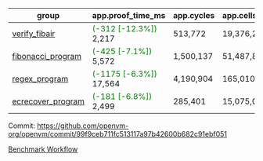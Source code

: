 | group | app.proof_time_ms | app.cycles | app.cells_used | leaf.proof_time_ms | leaf.cycles | leaf.cells_used |
| -- | -- | -- | -- | -- | -- | -- |
| [verify_fibair](https://github.com/openvm-org/openvm/blob/benchmark-results/benchmarks-pr/1284/verify_fibair-99f9ceb711fc513117a97b42600b682c91ebf051.md) |<span style='color: green'>(-312 [-12.3%])</span> 2,217 |  513,772 |  19,376,241 |- | - | - |
| [fibonacci_program](https://github.com/openvm-org/openvm/blob/benchmark-results/benchmarks-pr/1284/fibonacci-99f9ceb711fc513117a97b42600b682c91ebf051.md) |<span style='color: green'>(-425 [-7.1%])</span> 5,572 |  1,500,137 |  51,487,838 |<span style='color: green'>(-953 [-12.1%])</span> 6,947 |  1,832,751 |  70,692,881 |
| [regex_program](https://github.com/openvm-org/openvm/blob/benchmark-results/benchmarks-pr/1284/regex-99f9ceb711fc513117a97b42600b682c91ebf051.md) |<span style='color: green'>(-1175 [-6.3%])</span> 17,564 |  4,190,904 |  165,010,909 |<span style='color: green'>(-2322 [-13.3%])</span> 15,110 |  3,027,699 |  142,193,523 |
| [ecrecover_program](https://github.com/openvm-org/openvm/blob/benchmark-results/benchmarks-pr/1284/ecrecover-99f9ceb711fc513117a97b42600b682c91ebf051.md) |<span style='color: green'>(-181 [-6.8%])</span> 2,499 |  285,401 |  15,075,033 |<span style='color: green'>(-3222 [-14.1%])</span> 19,559 |  4,165,116 |  203,553,357 |


Commit: https://github.com/openvm-org/openvm/commit/99f9ceb711fc513117a97b42600b682c91ebf051

[Benchmark Workflow](https://github.com/openvm-org/openvm/actions/runs/12961185860)
